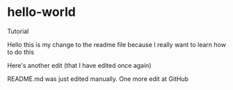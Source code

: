 # hello-world
Tutorial

Hello this is my change to the readme file because I really want to learn how to do this

Here's another edit (that I have edited once again)

README.md was just edited manually. One more edit at GitHub
